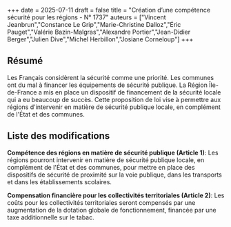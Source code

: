 +++
date = 2025-07-11
draft = false
title = "Création d’une compétence sécurité pour les régions - N° 1737"
auteurs = ["Vincent Jeanbrun","Constance Le Grip","Marie-Christine Dalloz","Éric Pauget","Valérie Bazin-Malgras","Alexandre Portier","Jean-Didier Berger","Julien Dive","Michel Herbillon","Josiane Corneloup"]
+++

## Résumé

Les Français considèrent la sécurité comme une priorité. Les communes ont du mal à financer les équipements de sécurité publique. La Région Île-de-France a mis en place un dispositif de financement de la sécurité locale qui a eu beaucoup de succès. Cette proposition de loi vise à permettre aux régions d'intervenir en matière de sécurité publique locale, en complément de l'État et des communes.

## Liste des modifications

**Compétence des régions en matière de sécurité publique (Article 1)**: Les régions pourront intervenir en matière de sécurité publique locale, en complément de l'État et des communes, pour mettre en place des dispositifs de sécurité de proximité sur la voie publique, dans les transports et dans les établissements scolaires.

**Compensation financière pour les collectivités territoriales (Article 2)**: Les coûts pour les collectivités territoriales seront compensés par une augmentation de la dotation globale de fonctionnement, financée par une taxe additionnelle sur le tabac.
